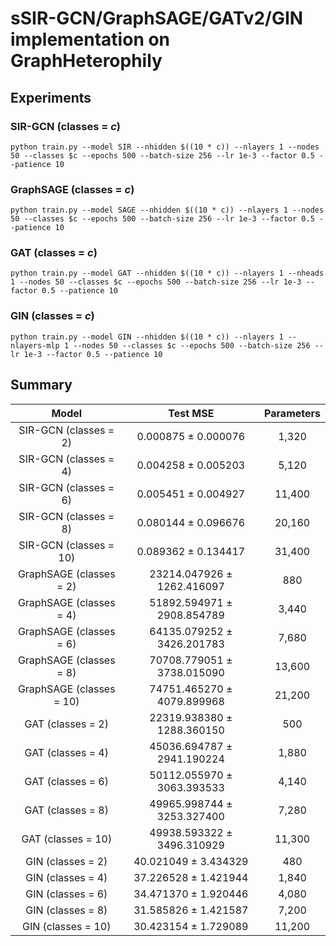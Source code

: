 # sSIR-GCN/GraphSAGE/GATv2/GIN implementation on GraphHeterophily

## Experiments

### SIR-GCN (classes = $c$)

```
python train.py --model SIR --nhidden $((10 * c)) --nlayers 1 --nodes 50 --classes $c --epochs 500 --batch-size 256 --lr 1e-3 --factor 0.5 --patience 10
```

### GraphSAGE (classes = $c$)

```
python train.py --model SAGE --nhidden $((10 * c)) --nlayers 1 --nodes 50 --classes $c --epochs 500 --batch-size 256 --lr 1e-3 --factor 0.5 --patience 10
```

### GAT (classes = $c$)

```
python train.py --model GAT --nhidden $((10 * c)) --nlayers 1 --nheads 1 --nodes 50 --classes $c --epochs 500 --batch-size 256 --lr 1e-3 --factor 0.5 --patience 10
```

### GIN (classes = $c$)

```
python train.py --model GIN --nhidden $((10 * c)) --nlayers 1 --nlayers-mlp 1 --nodes 50 --classes $c --epochs 500 --batch-size 256 --lr 1e-3 --factor 0.5 --patience 10
```

## Summary

|          Model          |          Test MSE          | Parameters |
| :----------------------: | :-------------------------: | :--------: |
|  SIR-GCN (classes = 2)  |    0.000875 ± 0.000076    |   1,320   |
|  SIR-GCN (classes = 4)  |    0.004258 ± 0.005203    |   5,120   |
|  SIR-GCN (classes = 6)  |    0.005451 ± 0.004927    |   11,400   |
|  SIR-GCN (classes = 8)  |    0.080144 ± 0.096676    |   20,160   |
|  SIR-GCN (classes = 10)  |    0.089362 ± 0.134417    |   31,400   |
| GraphSAGE (classes = 2) | 23214.047926 ± 1262.416097 |    880    |
| GraphSAGE (classes = 4) | 51892.594971 ± 2908.854789 |   3,440   |
| GraphSAGE (classes = 6) | 64135.079252 ± 3426.201783 |   7,680   |
| GraphSAGE (classes = 8) | 70708.779051 ± 3738.015090 |   13,600   |
| GraphSAGE (classes = 10) | 74751.465270 ± 4079.899968 |   21,200   |
|    GAT (classes = 2)    | 22319.938380 ± 1288.360150 |    500    |
|    GAT (classes = 4)    | 45036.694787 ± 2941.190224 |   1,880   |
|    GAT (classes = 6)    | 50112.055970 ± 3063.393533 |   4,140   |
|    GAT (classes = 8)    | 49965.998744 ± 3253.327400 |   7,280   |
|    GAT (classes = 10)    | 49938.593322 ± 3496.310929 |   11,300   |
|    GIN (classes = 2)    |    40.021049 ± 3.434329    |    480    |
|    GIN (classes = 4)    |    37.226528 ± 1.421944    |   1,840   |
|    GIN (classes = 6)    |    34.471370 ± 1.920446    |   4,080   |
|    GIN (classes = 8)    |    31.585826 ± 1.421587    |   7,200   |
|    GIN (classes = 10)    |    30.423154 ± 1.729089    |   11,200   |

